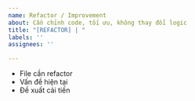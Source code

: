 ```yaml
---
name: Refactor / Improvement
about: Cần chỉnh code, tối ưu, không thay đổi logic
title: "[REFACTOR] | "
labels: ''
assignees: ''

---
```


- File cần refactor
- Vấn đề hiện tại
- Đề xuất cải tiến
